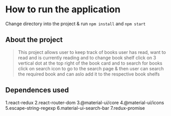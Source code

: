# How to run the application
Change directory into the project & run `npm install` and `npm start`

## About the project
>This project allows user to keep track of books user has read, want to read and is currently reading
>and to change book shelf click on 3 vertical dot at the top right of the book card and to search for
>books click on search icon to go to the search page & then user can search the required book and can
>aslo add it to the respective book shelfs

## Dependences used
1.react-redux
2.react-router-dom
3.@material-ui/core
4.@material-ui/icons
5.escape-string-regexp
6.material-ui-search-bar
7.redux-promise